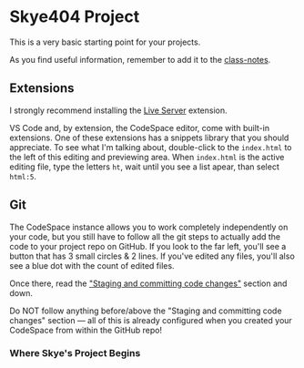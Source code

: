 # Skye404 Project

This is a very basic starting point for your projects.

As you find useful information, remember to add it to the [class-notes](https://github.com/USU-ITLS-x265-23-summer/class-repo).

## Extensions

I strongly recommend installing the [Live Server](https://marketplace.visualstudio.com/items?itemName=ritwickdey.LiveServer) extension.

VS Code and, by extension, the CodeSpace editor, come with built-in extensions.  One of these extensions has a snippets library that you should appreciate.  To see what I'm talking about, double-click to the `index.html` to the left of this editing and previewing area.  When `index.html` is the active editing file, type the letters `ht`, wait until you see a list apear, than select `html:5`.

## Git

The CodeSpace instance allows you to work completely independently on your code, but you still have to follow all the git steps to actually add the code to your project repo on GitHub.  If you look to the far left, you'll see a button that has 3 small circles & 2 lines.  If you've edited any files, you'll also see a blue dot with the count of edited files.  

Once there, read the ["Staging and committing code changes"](https://code.visualstudio.com/docs/sourcecontrol/intro-to-git#_staging-and-committing-code-changes) section and down.  

Do NOT follow anything before/above the "Staging and committing code changes" section — all of this is already configured when you created your CodeSpace from within the GitHub repo!

### Where Skye's Project Begins
<title>Skye Smith<title/>
